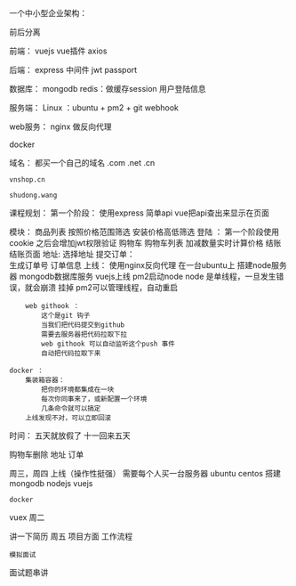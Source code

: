 一个中小型企业架构：

前后分离

前端：
    vuejs 
        vue插件
    axios

后端：
    express
        中间件
        jwt
        passport

数据库：
    mongodb
    redis：做缓存session 用户登陆信息

服务端：
    Linux ：ubuntu + pm2 + git webhook

web服务：
    nginx
        做反向代理

docker


域名：
    都买一个自己的域名
    .com .net .cn

    vnshop.cn

    shudong.wang

课程规划：
第一个阶段：
    使用express 简单api
    vue把api查出来显示在页面


模块：
    商品列表
        按照价格范围筛选
        安装价格高低筛选
    登陆 ：
        第一个阶段使用cookie
        之后会增加jwt权限验证
    购物车
        购物车列表
        加减数量实时计算价格
    结账
        结账页面
    地址:
        选择地址
    提交订单：   
        生成订单号
        订单信息
    上线：
        使用nginx反向代理
        在一台ubuntu上 搭建node服务器 mongodb数据库服务
        vuejs上线
        pm2启动node
        node 是单线程，一旦发生错误，就会崩溃 挂掉
        pm2可以管理线程，自动重启

        web githook ：
            这个是git 钩子
            当我们把代码提交到github 
            需要去服务器把代码拉取下拉
            web githook 可以自动监听这个push 事件
            自动把代码拉取下来
    
    docker ：
        集装箱容器：
            把你的环境都集成在一块
            每次你同事来了，或新配置一个环境
            几条命令就可以搞定
        上线发现不对，可以立即回滚

时间：
    五天就放假了
    十一回来五天

购物车删除
地址
订单

周三，周四
上线（操作性挺强）
    需要每个人买一台服务器
    ubuntu
    centos
    搭建
    mongodb
    nodejs
    vuejs

    docker

vuex 周二

讲一下简历 周五
    项目方面
    工作流程

    模拟面试
面试题串讲




